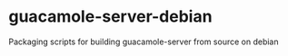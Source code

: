 guacamole-server-debian
=======================

Packaging scripts for building guacamole-server from source on debian
